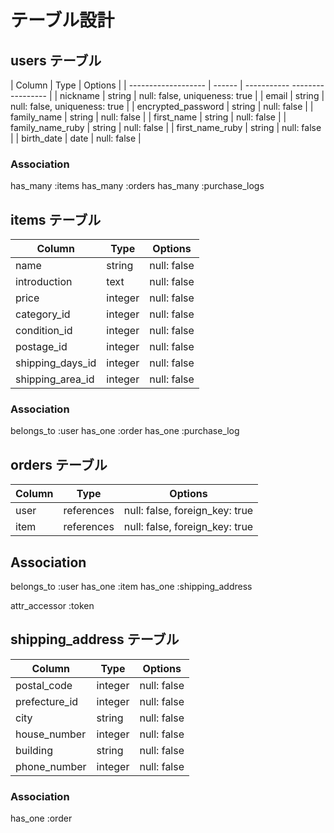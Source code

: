 # テーブル設計

## users テーブル

| Column              | Type   | Options                       |
| ------------------- | ------ | ----------- ----------------- |
| nickname            | string | null: false, uniqueness: true |
| email               | string | null: false, uniqueness: true |
| encrypted_password  | string | null: false                   |
| family_name         | string | null: false                   |
| first_name          | string | null: false                   |
| family_name_ruby    | string | null: false                   |
| first_name_ruby     | string | null: false                   |
| birth_date          | date   | null: false                   |

### Association

has_many :items
has_many :orders
has_many :purchase_logs


## items テーブル

| Column           | Type   | Options     |
| ---------------- | ------ | ----------- |
| name             | string | null: false |
| introduction     | text   | null: false |
| price            | integer| null: false |
| category_id      | integer| null: false |
| condition_id     | integer| null: false |
| postage_id       | integer| null: false |
| shipping_days_id | integer| null: false |
| shipping_area_id | integer| null: false |

### Association

belongs_to :user
has_one    :order
has_one    :purchase_log


## orders テーブル

| Column          | Type       | Options                        |
| --------------- | -----------| ------------------------------ |
| user            | references | null: false, foreign_key: true |
| item            | references | null: false, foreign_key: true |

## Association

belongs_to :user
has_one    :item
has_one    :shipping_address

attr_accessor :token


## shipping_address テーブル

| Column          | Type       | Options        |
| --------------- | ---------- | -------------- |
| postal_code     | integer    | null: false    |
| prefecture_id   | integer    | null: false    |
| city            | string     | null: false    |
| house_number    | integer    | null: false    |
| building        | string     | null: false    |
| phone_number    | integer    | null: false    |


### Association

has_one :order